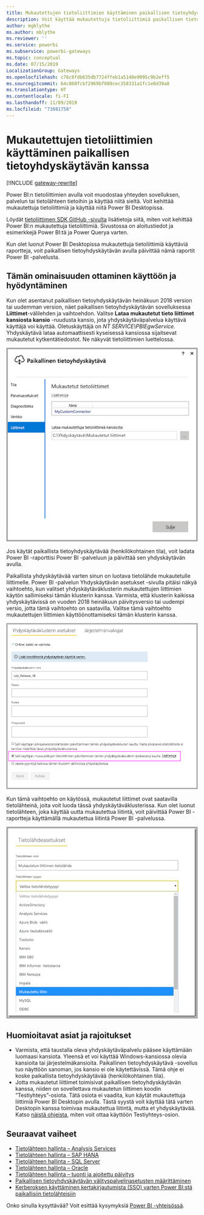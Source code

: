 ```yaml
---
title: Mukautettujen tietoliittimien käyttäminen paikallisen tietoyhdyskäytävän kanssa
description: Voit käyttää mukautettuja tietoliittimiä paikallisen tietoyhdyskäytävän kanssa.
author: mgblythe
ms.author: mblythe
ms.reviewer: ''
ms.service: powerbi
ms.subservice: powerbi-gateways
ms.topic: conceptual
ms.date: 07/15/2019
LocalizationGroup: Gateways
ms.openlocfilehash: c76c8fdb635db7724ffeb1a5140e9095c9b2eff5
ms.sourcegitcommit: 64c860fcbf2969bf089cec358331a1fc1e0d39a8
ms.translationtype: HT
ms.contentlocale: fi-FI
ms.lasthandoff: 11/09/2019
ms.locfileid: "73881758"
---
```

# <a name="use-custom-data-connectors-with-the-on-premises-data-gateway"></a>Mukautettujen tietoliittimien käyttäminen paikallisen tietoyhdyskäytävän kanssa

[!INCLUDE [gateway-rewrite](includes/gateway-rewrite.md)]

Power BI:n tietoliittimien avulla voit muodostaa yhteyden sovelluksen, palvelun tai tietolähteen tietoihin ja käyttää niitä sieltä. Voit kehittää mukautettuja tietoliittimiä ja käyttää niitä Power BI Desktopissa.

Löydät [tietoliittimen SDK GitHub -sivulta](https://aka.ms/dataconnectors) lisätietoja siitä, miten voit kehittää Power BI:n mukautettuja tietoliittimiä. Sivustossa on aloitustiedot ja esimerkkejä Power BI:tä ja Power Querya varten.

Kun olet luonut Power BI Desktopissa mukautettuja tietoliittimiä käyttäviä raportteja, voit paikallisen tietoyhdyskäytävän avulla päivittää nämä raportit Power BI -palvelusta.

## <a name="enable-and-use-this-capability"></a>Tämän ominaisuuden ottaminen käyttöön ja hyödyntäminen

Kun olet asentanut paikallisen tietoyhdyskäytävän heinäkuun 2018 version tai uudemman version, näet paikallisen tietoyhdyskäytävän sovelluksessa **Liittimet**-välilehden ja vaihtoehdon. Valitse **Lataa mukautetut tieto liittimet kansiosta kansio** -ruudusta kansio, jota yhdyskäytäväpalvelua käyttävä käyttäjä voi käyttää. Oletuskäyttäjä on *NT SERVICE\PBIEgwService.* Yhdyskäytävä lataa automaattisesti kyseisessä kansiossa sijaitsevat mukautetut kytkentätiedostot. Ne näkyvät tietoliittimien luettelossa.

![Mukautetut tietoliittimet](media/service-gateway-custom-connectors/gateway-onprem-customconnector1.png)

Jos käytät paikallista tietoyhdyskäytävää (henkilökohtainen tila), voit ladata Power BI -raporttisi Power BI -palveluun ja päivittää sen yhdyskäytävän avulla.

Paikallista yhdyskäytävää varten sinun on luotava tietolähde mukautetulle liittimelle. Power BI -palvelun Yhdyskäytävän asetukset -sivulla pitäisi näkyä vaihtoehto, kun valitset yhdyskäytäväklusterin mukautettujen liittimien käytön sallimiseksi tämän klusterin kanssa. Varmista, että klusterin kaikissa yhdyskäytävissä on vuoden 2018 heinäkuun päivitysversio tai uudempi versio, jotta tämä vaihtoehto on saatavilla. Valitse tämä vaihtoehto mukautettujen liittimien käyttöönottamiseksi tämän klusterin kanssa.

![Yhdyskäytäväklusterin asetukset -sivu](media/service-gateway-custom-connectors/gateway-onprem-customconnector2.png)

Kun tämä vaihtoehto on käytössä, mukautetut liittimet ovat saatavilla tietolähteinä, joita voit luoda tässä yhdyskäytäväklusterissa. Kun olet luonut tietolähteen, joka käyttää uutta mukautettua liitintä, voit päivittää Power BI -raportteja käyttämällä mukautettua liitintä Power BI -palvelussa.

![Tietolähdeasetukset-sivu](media/service-gateway-custom-connectors/gateway-onprem-customconnector3.png)

## <a name="considerations-and-limitations"></a>Huomioitavat asiat ja rajoitukset

* Varmista, että taustalla oleva yhdyskäytäväpalvelu pääsee käyttämään luomaasi kansiota. Yleensä et voi käyttää Windows-kansiossa olevia kansioita tai järjestelmäkansioita. Paikallinen tietoyhdyskäytävä -sovellus tuo näyttöön sanoman, jos kansio ei ole käytettävissä. Tämä ohje ei koske paikallista tietoyhdyskäytävää (henkilökohtainen tila).
* Jotta mukautetut liittimet toimisivat paikallisen tietoyhdyskäytävän kanssa, niiden on sovellettava mukautetun liittimen koodin ”Testiyhteys”-osiota. Tätä osiota ei vaadita, kun käytät mukautettuja liittimiä Power BI Desktopin avulla. Tästä syystä voit käyttää tätä varten Desktopin kanssa toimivaa mukautettua liitintä, mutta et yhdyskäytävää. Katso [näistä ohjeista](https://github.com/Microsoft/DataConnectors/blob/master/docs/m-extensions.md#implementing-testconnection-for-gateway-support), miten voit ottaa käyttöön Testiyhteys-osion.

## <a name="next-steps"></a>Seuraavat vaiheet

* [Tietolähteen hallinta – Analysis Services](service-gateway-enterprise-manage-ssas.md)  
* [Tietolähteen hallinta – SAP HANA](service-gateway-enterprise-manage-sap.md)  
* [Tietolähteen hallinta – SQL Server](service-gateway-enterprise-manage-sql.md)  
* [Tietolähteen hallinta – Oracle](service-gateway-onprem-manage-oracle.md)  
* [Tietolähteen hallinta – tuonti ja ajoitettu päivitys](service-gateway-enterprise-manage-scheduled-refresh.md)
* [Paikallisen tietoyhdyskäytävän välityspalvelinasetusten määrittäminen](/data-integration/gateway/service-gateway-proxy)
* [Kerberoksen käyttäminen kertakirjautumista (SSO) varten Power BI:stä paikallisiin tietolähteisiin](service-gateway-sso-kerberos.md)  

Onko sinulla kysyttävää? Voit esittää kysymyksiä [Power BI -yhteisössä](https://community.powerbi.com/).
